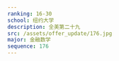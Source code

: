 ```yaml
---
ranking: 16-30
school: 纽约大学
description: 全美第二十九
src: /assets/offer_update/176.jpg
major: 金融数学
sequence: 176
---
```

